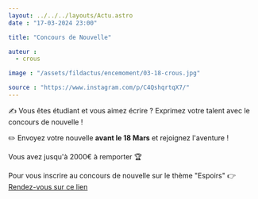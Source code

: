 ```yaml
---
layout: ../../../layouts/Actu.astro
date : "17-03-2024 23:00"

title: "Concours de Nouvelle"

auteur :
  - crous

image : "/assets/fildactus/encemoment/03-18-crous.jpg"

source : "https://www.instagram.com/p/C4QshqrtqX7/"
---
```


✍️ Vous êtes étudiant et vous aimez écrire ? Exprimez votre talent avec le concours de nouvelle !

✏️ Envoyez votre nouvelle __avant le 18 Mars__ et rejoignez l'aventure !

Vous avez jusqu'à 2000€ à remporter 🏆

Pour vous inscrire au concours de nouvelle sur le thème "Espoirs" 👉 [Rendez-vous sur ce lien](https://www.lescrous.fr/nos-services/une-offre-de-services-riche-et-de-qualite-pour-tous-les-etudiants/concours-de-creation-etudiante/nouvelle-concours-sur-le-theme-espoirs/)